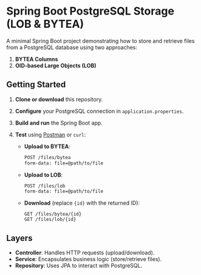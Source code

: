 # Spring Boot PostgreSQL Storage (LOB & BYTEA)

A minimal Spring Boot project demonstrating how to store and retrieve files from a PostgreSQL database using two approaches:

1. **BYTEA Columns**
2. **OID-based Large Objects (LOB)**

## Getting Started

1. **Clone or download** this repository.
2. **Configure** your PostgreSQL connection in `application.properties`.
3. **Build and run** the Spring Boot app.

4. **Test** using [Postman](https://www.postman.com/downloads/) or `curl`:
    - **Upload to BYTEA**:
      ```bash
      POST /files/bytea
      form-data: file=@path/to/file
      ```
    - **Upload to LOB**:
      ```bash
      POST /files/lob
      form-data: file=@path/to/file
      ```
    - **Download** (replace `{id}` with the returned ID):
      ```
      GET /files/bytea/{id}
      GET /files/lob/{id}
      ```

## Layers

- **Controller**: Handles HTTP requests (upload/download).
- **Service**: Encapsulates business logic (store/retrieve files).
- **Repository**: Uses JPA to interact with PostgreSQL.